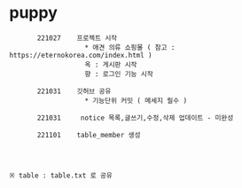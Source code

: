 # puppy
           221027    프로젝트 시작
                       * 애견 의류 쇼핑몰 ( 참고 : https://eternokorea.com/index.html )
                       옥 : 게시판 시작
                       향 : 로그인 기능 시작 

           221031    깃허브 공유
                       * 기능단위 커밋 ( 메세지 필수 )
           
           221031     notice 목록,글쓰기,수정,삭제 업데이트 - 미완성
           
           221101    table_member 생성
            
            
            
                                                                                ※ table : table.txt 로 공유
            
            
            
            
            
            
            
